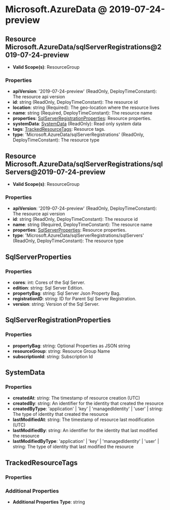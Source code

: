 # Microsoft.AzureData @ 2019-07-24-preview

## Resource Microsoft.AzureData/sqlServerRegistrations@2019-07-24-preview
* **Valid Scope(s)**: ResourceGroup
### Properties
* **apiVersion**: '2019-07-24-preview' (ReadOnly, DeployTimeConstant): The resource api version
* **id**: string (ReadOnly, DeployTimeConstant): The resource id
* **location**: string (Required): The geo-location where the resource lives
* **name**: string (Required, DeployTimeConstant): The resource name
* **properties**: [SqlServerRegistrationProperties](#sqlserverregistrationproperties): Resource properties.
* **systemData**: [SystemData](#systemdata) (ReadOnly): Read only system data
* **tags**: [TrackedResourceTags](#trackedresourcetags): Resource tags.
* **type**: 'Microsoft.AzureData/sqlServerRegistrations' (ReadOnly, DeployTimeConstant): The resource type

## Resource Microsoft.AzureData/sqlServerRegistrations/sqlServers@2019-07-24-preview
* **Valid Scope(s)**: ResourceGroup
### Properties
* **apiVersion**: '2019-07-24-preview' (ReadOnly, DeployTimeConstant): The resource api version
* **id**: string (ReadOnly, DeployTimeConstant): The resource id
* **name**: string (Required, DeployTimeConstant): The resource name
* **properties**: [SqlServerProperties](#sqlserverproperties): Resource properties.
* **type**: 'Microsoft.AzureData/sqlServerRegistrations/sqlServers' (ReadOnly, DeployTimeConstant): The resource type

## SqlServerProperties
### Properties
* **cores**: int: Cores of the Sql Server.
* **edition**: string: Sql Server Edition.
* **propertyBag**: string: Sql Server Json Property Bag.
* **registrationID**: string: ID for Parent Sql Server Registration.
* **version**: string: Version of the Sql Server.

## SqlServerRegistrationProperties
### Properties
* **propertyBag**: string: Optional Properties as JSON string
* **resourceGroup**: string: Resource Group Name
* **subscriptionId**: string: Subscription Id

## SystemData
### Properties
* **createdAt**: string: The timestamp of resource creation (UTC)
* **createdBy**: string: An identifier for the identity that created the resource
* **createdByType**: 'application' | 'key' | 'managedIdentity' | 'user' | string: The type of identity that created the resource
* **lastModifiedAt**: string: The timestamp of resource last modification (UTC)
* **lastModifiedBy**: string: An identifier for the identity that last modified the resource
* **lastModifiedByType**: 'application' | 'key' | 'managedIdentity' | 'user' | string: The type of identity that last modified the resource

## TrackedResourceTags
### Properties
### Additional Properties
* **Additional Properties Type**: string


